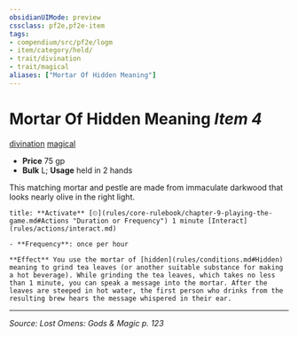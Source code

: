 ```yaml
---
obsidianUIMode: preview
cssclass: pf2e,pf2e-item
tags:
- compendium/src/pf2e/logm
- item/category/held/
- trait/divination
- trait/magical
aliases: ["Mortar Of Hidden Meaning"]
---
```

# Mortar Of Hidden Meaning *Item 4*  
[divination](divination.md "Divination School Trait")  [magical](magical.md "Magical Item Trait")  

- **Price** 75 gp
- **Bulk** L; **Usage** held in 2 hands

This matching mortar and pestle are made from immaculate darkwood that looks nearly olive in the right light.

```ad-embed-ability
title: **Activate** [⏲](rules/core-rulebook/chapter-9-playing-the-game.md#Actions "Duration or Frequency") 1 minute [Interact](rules/actions/interact.md)

- **Frequency**: once per hour

**Effect** You use the mortar of [hidden](rules/conditions.md#Hidden) meaning to grind tea leaves (or another suitable substance for making a hot beverage). While grinding the tea leaves, which takes no less than 1 minute, you can speak a message into the mortar. After the leaves are steeped in hot water, the first person who drinks from the resulting brew hears the message whispered in their ear.
```


---
*Source: Lost Omens: Gods & Magic p. 123*